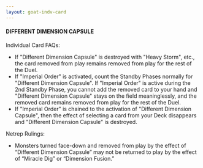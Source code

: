 ```yaml
---
layout: goat-indv-card
---
```


#### DIFFERENT DIMENSION CAPSULE

Individual Card FAQs:

*   If "Different Dimension Capsule" is destroyed with "Heavy Storm", etc., the card removed from play remains removed from play for the rest of the Duel.
*   If "Imperial Order" is activated, count the Standby Phases normally for "Different Dimension Capsule". If "Imperial Order" is active during the 2nd Standby Phase, you cannot add the removed card to your hand and "Different Dimension Capsule" stays on the field meaninglessly, and the removed card remains removed from play for the rest of the Duel.
*   If "Imperial Order" is chained to the activation of "Different Dimension Capsule", then the effect of selecting a card from your Deck disappears and "Different Dimension Capsule" is destroyed.

Netrep Rulings:

*   Monsters turned face-down and removed from play by the effect of “Different Dimension Capsule” may not be returned to play by the effect of “Miracle Dig” or “Dimension Fusion.”